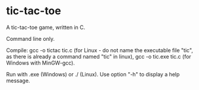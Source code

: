 # tic-tac-toe
A tic-tac-toe game, written in C.

Command line only.

Compile: gcc -o tictac tic.c (for Linux - do not name the executable file "tic", as there is already a command named "tic" in linux), gcc -o tic.exe tic.c (for Windows with MinGW-gcc).

Run with <filename>.exe (Windows) or ./<filename> (Linux). Use option "-h" to display a help message. 
